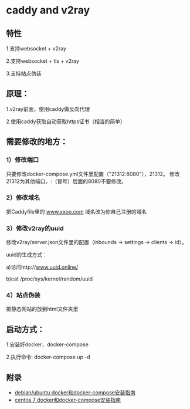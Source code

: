 # caddy and v2ray

## 特性
1.支持websocket + v2ray

2.支持websocket + tls + v2ray 

3.支持站点伪装


## 原理：
1.v2ray前面，使用caddy做反向代理

2.使用caddy获取自动获取https证书（相当的简单）

## 需要修改的地方：
### 1）修改端口
只要修改docker-compose.yml文件里配置（"21312:8080"），21312。
修改21312为其他端口，:（冒号）后面的8080不要修改。

### 2）修改域名
把Caddyfile里的 www.xxoo.com 域名改为你自己注册的域名

### 3）修改v2ray的uuid
修改v2ray/server.json文件里的配置（inbounds -> settings -> clients -> id）。

uuid的生成方式：

a)访问http://www.uuid.online/ 

b)cat /proc/sys/kernel/random/uuid

### 4）站点伪装
把静态网站的放到html文件夹里

## 启动方式：
1.安装好docker，docker-compose

2.执行命令: docker-compose up -d

## 附录

 - [debian/ubuntu docker和docker-compose安装指南](https://blog.csdn.net/weixin_43944305/article/details/103618539)
 - [centos 7 docker和docker-compose安装指南]( https://www.cnblogs.com/eternityz/p/13264980.html)

